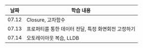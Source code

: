 | 날짜  | 학습 내용                                           |
| ----- | --------------------------------------------------- |
| 07.12 | Closure, 고차함수                                   |
| 07.13 | 프로퍼티를 통한 데이터 전달, 특정 화면회전 고정하기 |
| 07.14 | 오토레이아웃 복습, LLDB                             |
